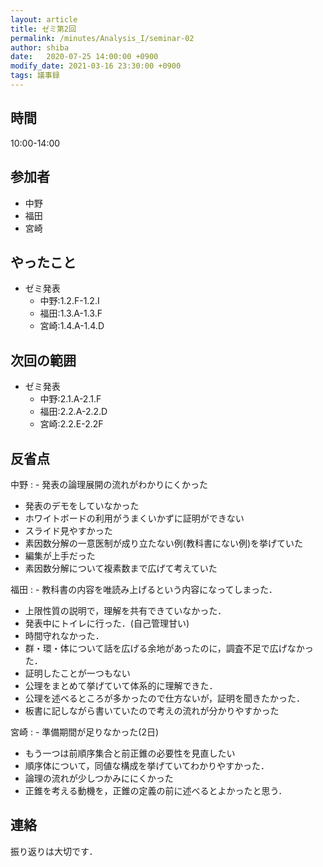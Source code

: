 ```yaml
---
layout: article
title: ゼミ第2回
permalink: /minutes/Analysis_I/seminar-02
author: shiba
date:   2020-07-25 14:00:00 +0900
modify_date: 2021-03-16 23:30:00 +0900
tags: 議事録
---
```


## 時間

10:00-14:00

## 参加者

- 中野
- 福田
- 宮崎

## やったこと

- ゼミ発表
  - 中野:1.2.F-1.2.I
  - 福田:1.3.A-1.3.F
  - 宮崎:1.4.A-1.4.D

## 次回の範囲

- ゼミ発表
  - 中野:2.1.A-2.1.F
  - 福田:2.2.A-2.2.D
  - 宮崎:2.2.E-2.2F

## 反省点

中野
:   - 発表の論理展開の流れがわかりにくかった
- 発表のデモをしていなかった
- ホワイトボードの利用がうまくいかずに証明ができない
- スライド見やすかった
- 素因数分解の一意医制が成り立たない例(教科書にない例)を挙げていた
- 編集が上手だった
- 素因数分解について複素数まで広げて考えていた

福田
:   - 教科書の内容を唯読み上げるという内容になってしまった．
- 上限性質の説明で，理解を共有できていなかった．
- 発表中にトイレに行った．(自己管理甘い)
- 時間守れなかった．
- 群・環・体について話を広げる余地があったのに，調査不足で広げなかった．
- 証明したことが一つもない
- 公理をまとめて挙げていて体系的に理解できた．
- 公理を述べるところが多かったので仕方ないが，証明を聞きたかった．
- 板書に記しながら書いていたので考えの流れが分かりやすかった

宮崎
:   - 準備期間が足りなかった(2日)
- もう一つは前順序集合と前正錐の必要性を見直したい
- 順序体について，同値な構成を挙げていてわかりやすかった．
- 論理の流れが少しつかみににくかった
- 正錐を考える動機を，正錐の定義の前に述べるとよかったと思う．

## 連絡

振り返りは大切です．